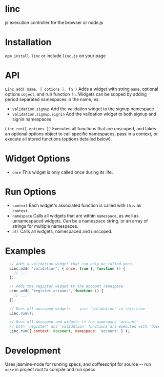 linc
====

js execution controller for the browser or node.js

Installation
====
`npm install linc` or include `linc.js` on your page

API
====

`Linc.add( name, [ options ], fn )` Adds a widget with string `name`, optional options `object`, and run function `fn`. Widgets can be scoped by adding period separated namespaces in the name, ex:
  * `validation.signup` Add the validation widget to the signup namespace
  * `validation.signup.signin` Add the validation widget to both signup and signin namespaces

`Linc.run([ options ])` Executes all functions that are unscoped, and takes an optional options object to call specific namespaces, pass in a context, or execute all stored functions (options detailed below).

Widget Options
====
* `once` This widget is only called once during its life.

Run Options
====
* `context` Each widget's associated function is called with `this` as `context`.
* `namespace` Calls all widgets that are within `namespace`, as well as unnamespaced widgets. Can be a namespace string, or an array of strings for multiple namespaces.
* `all` Calls all widgets, namespaced and unscoped.

Examples
====

```javascript
  // Adds a validation widget that can only be called once.
  Linc.add( 'validation', { once: true }, function () {
    // ...
  });

  // Adds the register widget to the account namespace
  Linc.add( 'register.account', function () {
    // ...
  });

  // Runs all unscoped widgets -- just 'validation' in this case
  Linc.run();

  // Runs all unscoped and widgets in the namespace 'account' --
  // both 'register' and 'validation' functions are executed with 'document' as context
  Linc.run({ context: document, namespace: 'account' } );
```

Development
====

Uses jasmine-node for running specs, and coffeescript for source -- run `make` in project root to compile and run specs.

